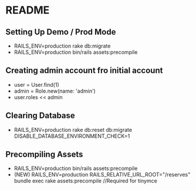 # README

## Setting Up Demo / Prod Mode

* RAILS_ENV=production rake db:migrate
* RAILS_ENV=production bin/rails assets:precompile

## Creating admin account fro initial account
* user = User.find(1)
* admin = Role.new(name: 'admin')
* user.roles << admin

## Clearing Database
* RAILS_ENV=production rake db:reset db:migrate DISABLE_DATABASE_ENVIRONMENT_CHECK=1

## Precompiling Assets
* RAILS_ENV=production bin/rails assets:precompile
* (NEW) RAILS_ENV=production RAILS_RELATIVE_URL_ROOT="/reserves" bundle exec rake assets:precompile //Required for tinymce
